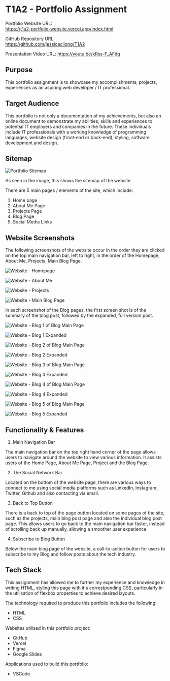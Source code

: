 # T1A2 - Portfolio Assignment

Portfolio Website URL:  
https://t1a2-portfolio-website.vercel.app/index.html  

GitHub Repository URL:  
https://github.com/jessicacliong/T1A2  

Presentation Video URL:
https://youtu.be/kRss-F_AFdg


## Purpose

This portfolio assignment is to showcase my accomplishments, projects, experiences as an aspiring web developer / IT professional.  

## Target Audience

This portfolio is not only a documentation of my achievements, but also an online document to demonstrate my abilities, skills and experiences to potential IT employers and companies in the future. These individuals include IT professionals with a working knowledge of programming languages, website design (front-end or back-end), styling, software development and design.


## Sitemap

![Portfolio Sitemap](/docs/T1A2_portfolio_sitemap.png) 

As seen in the image, this shows the sitemap of the website.

There are 5 main pages / elements of the site, which include:
1. Home page 
2. About Me Page
3. Projects Page
4. Blog Page
5. Social Media Links 

## Website Screenshots

The following screenshots of the website occur in the order they are clicked on the top main navigation bar, left to right, in the order of the Homepage, About Me, Projects, Main Blog Page.


![Website - Homepage](/docs/website_home_page.png) 

![Website - About Me](/docs/website_about_me.png)

![Website - Projects](/docs/website_projects.png)

![Website - Main Blog Page](/docs/website_main_blog_page.png)

In each screenshot of the Blog pages, the first screen shot is of the summary of the blog post, followed by the expanded, full version post. 

![Website - Blog 1 of Blog Main Page](/docs/website_blog_1_of_blog_main_page.png)

![Website - Blog 1 Expanded](/docs/website_blog_1_expanded.png)

![Website - Blog 2 of Blog Main Page](/docs/website_blog_2_of_blog_main_page.png)

![Website - Blog 2 Expanded](/docs/website_blog_2_expanded.png)

![Website - Blog 3 of Blog Main Page](/docs/website_blog_3_of_blog_main_page.png)

![Website - Blog 3 Expanded](/docs/website_blog_3_expanded.png)

![Website - Blog 4 of Blog Main Page](/docs/website_blog_4_of_blog_main_page.png)

![Website - Blog 4 Expanded](/docs/website_blog_4_expanded.png)

![Website - Blog 5 of Blog Main Page](/docs/website_blog_5_of_blog_main_page.png)

![Website - Blog 5 Expanded](/docs/website_blog_5_expanded.png)


## Functionality & Features

1. Main Navigation Bar

The main navigation bar on the top right hand corner of the page allows users to navigate around the website to view various information. It assists users of the Home Page, About Me Page, Project and the Blog Page.

2. The Social Network Bar

Located on the bottom of the website page, there are various ways to connect to me using social media platforms such as LinkedIn, Instagram, Twitter, Github and also contacting via email. 

3. Back to Top Button

There is a back to top of the page button located on some pages of the site, such as the projects, main blog post page and also the individual blog post page. This allows users to go back to the main navigation bar faster, instead of scrolling back up manually, allowing a smoother user experience. 

4. Subscribe to Blog Button

Below the main blog page of the website, a call-to-action button for users to subscribe to my Blog and follow posts about the tech industry.  

## Tech Stack

This assignment has allowed me to further my experience and knowledge in writing HTML, styling this page with it's correstponding CSS, particularly in the utilisation of flexbox properties to achieve desired layouts. 

The technology required to produce this portfolio includes the following:
* HTML
* CSS


Websites utilised in this portfolio project:
* GitHub
* Vercel
* Figma
* Google Slides


Applications used to build this portfolio:
* VSCode